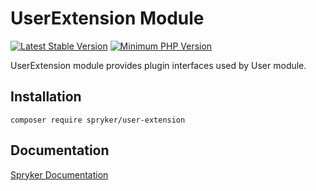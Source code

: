 # UserExtension Module
[![Latest Stable Version](https://poser.pugx.org/spryker/user-extension/v/stable.svg)](https://packagist.org/packages/spryker/user-extension)
[![Minimum PHP Version](https://img.shields.io/badge/php-%3E%3D%208.0-8892BF.svg)](https://php.net/)

UserExtension module provides plugin interfaces used by User module.

## Installation

```
composer require spryker/user-extension
```

## Documentation

[Spryker Documentation](https://docs.spryker.com)
